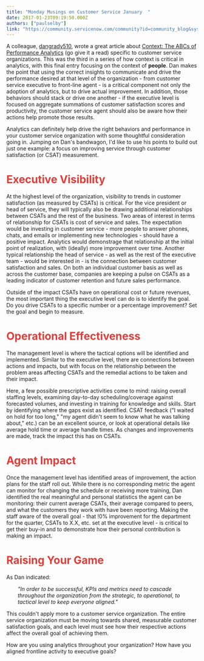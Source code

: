 ```yaml
---
title: "Monday Musings on Customer Service January  "
date: 2017-01-23T09:19:50.000Z
authors: ["paulselby"]
link: "https://community.servicenow.com/community?id=community_blog&sys_id=7dcc2265dbd0dbc01dcaf3231f9619c8"
---
```

<p>A colleague, <a title="dangrady510" __default_attr="72596" __jive_macro_name="user" _jive_internal="true" class="jive_macro jive_macro_user" data-orig-content="dangrady510" data-renderedposition="10_88.890625_101_16" href="/community?id=community_user_profile&user=2c129ee1dbd81fc09c9ffb651f9619b6">dangrady510</a>, wrote a great article about <a __default_attr="6365" __jive_macro_name="blogpost" class="jive_macro jive_macro_blogpost" data-orig-content="Context: The ABCs of Performance Analytics" data-renderedposition="10_365.890625_300_16" href="/community?id=community_blog&sys_id=b7bcae25dbd0dbc01dcaf3231f9619ad" modifiedtitle="true" title="Context: The ABCs of Performance Analytics">Context: The ABCs of Performance Analytics</a> (go give it a read) specific to customer service organizations. This was the third in a series of how context is critical in analytics, with this final entry focusing on the context of <strong>people</strong>. Dan makes the point that using the correct insights to communicate and drive the performance desired at that level of the organization - from customer service executive to front-line agent - is a critical component not only the adoption of analytics, but to drive actual improvement. In addition, those behaviors should stack or drive one another - if the executive level is focused on aggregate summations of customer satisfaction scores and productivity, the customer service agent should also be aware how their actions help promote those results.</p><p></p><p>Analytics can definitely help drive the right behaviors and performance in your customer service organization with some thoughtful consideration going in. Jumping on Dan's bandwagon, I'd like to use his points to build out just one example: a focus on improving service through customer satisfaction (or CSAT) measurement.</p><p></p><h1><span style="color: #e23d39;">Executive Visibility</span><span style="color: #e23d39;"><br/></span></h1><p>At the highest level of the organization, visibility to trends in customer satisfaction (as measured by CSATs) is critical. For the vice president or head of service, they will typically also be drawing additional relationships between CSATs and the rest of the business. Two areas of interest in terms of relationship for CSATs is cost of service and sales. The expectation would be investing in customer service - more people to answer phones, chats, and emails or implementing new technologies - should have a positive impact. Analytics would demonstrage that relationship at the initial point of realization, with (ideally) more improvement over time. Another typical relationship the head of service - as well as the rest of the executive team - would be interested in - is the connection between customer satisfaction and sales. On both an individual customer basis as well as across the customer base, companies are keeping a pulse on CSATs as a leading indicator of customer retention and future sales performance.</p><p></p><p>Outside of the impact CSATs have on operational cost or future revenues, the most important thing the executive level can do is to identify the goal. Do you drive CSATs to a specific number or a percentage improvement? Set the goal and begin to measure.</p><p></p><h1><span style="color: #e23d39;">Operational Effectiveness</span></h1><p>The management level is where the tactical options will be identified and implemented. Similar to the executive level, there are connections between actions and impacts, but with focus on the relationship between the problem areas affecting CSATs and the remedial actions to be taken and their impact.</p><p></p><p>Here, a few possible prescriptive activities come to mind: raising overall staffing levels, examining day-to-day scheduling/coverage against forecasted volumes, and investing in training for knowledge and skills. Start by identifying where the gaps exist as identified. CSAT feedback ("I waited on hold for too long," "my agent didn't seem to know what he was talking about," etc.) can be an excellent source, or look at operational details like average hold time or average handle times. As changes and improvements are made, track the impact this has on CSATs. </p><p></p><h1><span style="color: #e23d39;">Agent Impact</span></h1><p>Once the management level has identified areas of improvement, the action plans for the staff roll out. While there is no corresponding metric the agent can monitor for changing the schedule or receiving more training, Dan identified the real meaningful and personal statistics the agent can be monitoring: their current average CSATs, their average compared to peers, and what the customers they work with have been reporting. Making the staff aware of the overall goal - that !0% improvement for the department for the quarter, CSATs to X.X, etc. set at the executive level - is critical to get their buy-in and to demonstrate how their personal contribution is making an impact.</p><p></p><h1><span style="color: #e23d39;">Raising Your Game</span></h1><p>As Dan indicated:</p><p></p><p style="padding-left: 30px;"><em>"In order to be successful, KPIs and metrics need to cascade throughout the organization from the strategic, to operational, to tactical level to keep everyone aligned."</em></p><p></p><p>This couldn't apply more to a customer service organization. The entire service organization must be moving towards shared, measurable customer satisfaction goals, and each level must see how their respective actions affect the overall goal of achieving them.</p><p></p><p>How are you using analytics throughout your organization? How have you aligned frontline activity to executive goals? </p>